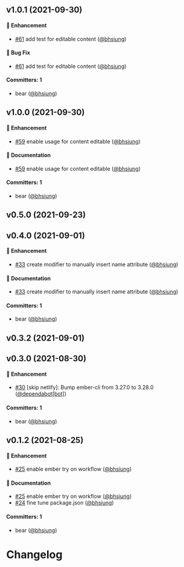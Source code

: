 




## v1.0.1 (2021-09-30)

#### :rocket: Enhancement
* [#61](https://github.com/bhsiung/ember-form-validity/pull/61) add test for editable content ([@bhsiung](https://github.com/bhsiung))

#### :bug: Bug Fix
* [#61](https://github.com/bhsiung/ember-form-validity/pull/61) add test for editable content ([@bhsiung](https://github.com/bhsiung))

#### Committers: 1
- bear ([@bhsiung](https://github.com/bhsiung))


## v1.0.0 (2021-09-30)

#### :rocket: Enhancement
* [#59](https://github.com/bhsiung/ember-form-validity/pull/59) enable usage for content editable ([@bhsiung](https://github.com/bhsiung))

#### :memo: Documentation
* [#59](https://github.com/bhsiung/ember-form-validity/pull/59) enable usage for content editable ([@bhsiung](https://github.com/bhsiung))

#### Committers: 1
- bear ([@bhsiung](https://github.com/bhsiung))


## v0.5.0 (2021-09-23)


## v0.4.0 (2021-09-01)

#### :rocket: Enhancement
* [#33](https://github.com/bhsiung/ember-form-validity/pull/33) create modifier to manually insert name attribute ([@bhsiung](https://github.com/bhsiung))

#### :memo: Documentation
* [#33](https://github.com/bhsiung/ember-form-validity/pull/33) create modifier to manually insert name attribute ([@bhsiung](https://github.com/bhsiung))

#### Committers: 1
- bear ([@bhsiung](https://github.com/bhsiung))


## v0.3.2 (2021-09-01)


## v0.3.0 (2021-08-30)

#### :rocket: Enhancement
* [#30](https://github.com/bhsiung/ember-form-validity/pull/30) [skip netlify]: Bump ember-cli from 3.27.0 to 3.28.0 ([@dependabot[bot]](https://github.com/apps/dependabot))

#### Committers: 1
- bear ([@bhsiung](https://github.com/bhsiung))


## v0.1.2 (2021-08-25)

#### :rocket: Enhancement
* [#25](https://github.com/bhsiung/ember-form-validity/pull/25) enable ember try on workflow ([@bhsiung](https://github.com/bhsiung))

#### :memo: Documentation
* [#25](https://github.com/bhsiung/ember-form-validity/pull/25) enable ember try on workflow ([@bhsiung](https://github.com/bhsiung))
* [#24](https://github.com/bhsiung/ember-form-validity/pull/24) fine tune package.json ([@bhsiung](https://github.com/bhsiung))

#### Committers: 1
- bear ([@bhsiung](https://github.com/bhsiung))


# Changelog
